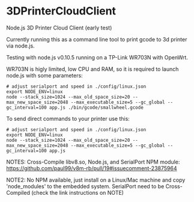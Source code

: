 3DPrinterCloudClient
====================

Node.js 3D Printer Cloud Client (early test)

Currently running this as a command line tool to print gcode to 3d printer via node.js.

Testing with node.js v0.10.5 running on a TP-Link WR703N with OpenWrt.

WR703N is higly limited, low CPU and RAM, so it is required to launch node.js with some parameters:
```
# adjust serialport and speed in ./config/linux.json
export NODE_ENV=linux
node --stack_size=1024 --max_old_space_size=20 --max_new_space_size=2048 --max_executable_size=5 --gc_global --gc_interval=100 app.js ./bin/gcode/smallwheel.gcode
```

To send direct commands to your printer use this:
```
# adjust serialport and speed in ./config/linux.json
export NODE_ENV=linux
node --stack_size=1024 --max_old_space_size=20 --max_new_space_size=2048 --max_executable_size=5 --gc_global --gc_interval=100 app.js
```

NOTES: Cross-Compile libv8.so, Node.js, and SerialPort NPM module:
https://github.com/paul99/v8m-rb/pull/19#issuecomment-23875964

NOTE2: No NPM available, just install on a Linux/Mac machine and copy 'node_modules' to the embedded system. SerialPort need to be Cross-Compiled (check the link instructions on NOTE)

